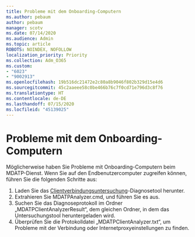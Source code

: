 ```yaml
---
title: Probleme mit dem Onboarding-Computern
ms.author: pebaum
author: pebaum
manager: scotv
ms.date: 07/14/2020
ms.audience: Admin
ms.topic: article
ROBOTS: NOINDEX, NOFOLLOW
localization_priority: Priority
ms.collection: Adm_O365
ms.custom:
- "6023"
- "9002913"
ms.openlocfilehash: 19b516dc21472e2c80a8b9046f802b329d15e4d6
ms.sourcegitcommit: 45c2aaeee58c0be466b76c7f0cd71e796d3c8f76
ms.translationtype: HT
ms.contentlocale: de-DE
ms.lasthandoff: 07/15/2020
ms.locfileid: "45139025"
---
```

# <a name="issues-with-onboarding-machines"></a>Probleme mit dem Onboarding-Computern

Möglicherweise haben Sie Probleme mit Onboarding-Computern beim MDATP-Dienst. Wenn Sie auf den Endbenutzercomputer zugreifen können, führen Sie die folgenden Schritte aus:

1. Laden Sie das [Clientverbindungsuntersuchung](https://aka.ms/mdatpanalyzer)-Diagnosetool herunter.
2. Extrahieren Sie MDATPAnalyzer.cmd, und führen Sie es aus.
3. Suchen Sie das Diagnoseprotokoll im Ordner „MDATPClientAnalyzerResult“, dem gleichen Ordner, in dem das Untersuchungstool heruntergeladen wird.
4. Überprüfen Sie die Protokolldatei „MDATPClientAnalyzer.txt“, um Probleme mit der Verbindung oder Internetproxyeinstellungen zu finden.